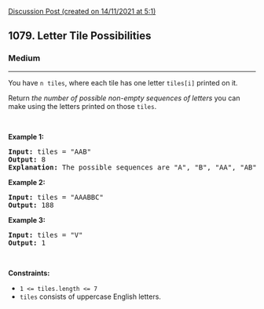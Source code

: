 [Discussion Post (created on 14/11/2021 at 5:1)](https://leetcode.com/problems/letter-tile-possibilities/discuss/1627746/C%2B%2B-oror-EASY-TO-UNDERSTAND-oror-efficient)  
<h2>1079. Letter Tile Possibilities</h2><h3>Medium</h3><hr><div><p>You have <code>n</code>&nbsp;&nbsp;<code>tiles</code>, where each tile has one letter <code>tiles[i]</code> printed on it.</p>

<p>Return <em>the number of possible non-empty sequences of letters</em> you can make using the letters printed on those <code>tiles</code>.</p>

<p>&nbsp;</p>
<p><strong>Example 1:</strong></p>

<pre><strong>Input:</strong> tiles = "AAB"
<strong>Output:</strong> 8
<strong>Explanation: </strong>The possible sequences are "A", "B", "AA", "AB", "BA", "AAB", "ABA", "BAA".
</pre>

<p><strong>Example 2:</strong></p>

<pre><strong>Input:</strong> tiles = "AAABBC"
<strong>Output:</strong> 188
</pre>

<p><strong>Example 3:</strong></p>

<pre><strong>Input:</strong> tiles = "V"
<strong>Output:</strong> 1
</pre>

<p>&nbsp;</p>
<p><strong>Constraints:</strong></p>

<ul>
	<li><code>1 &lt;= tiles.length &lt;= 7</code></li>
	<li><code>tiles</code> consists of uppercase English letters.</li>
</ul>
</div>